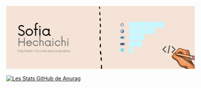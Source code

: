 [![Header](https://github.com/sohechai/sohechai/blob/main/header_readme.png "Header")](https://profile.intra.42.fr/users/sohechai)

[![Les Stats GitHub de Anurag](https://github-readme-stats.vercel.app/api?username=sohechai?count_private=true)](https://github.com/anuraghazra/github-readme-stats)
